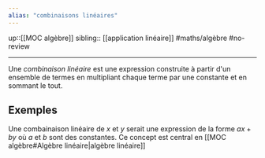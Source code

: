 ```yaml
---
alias: "combinaisons linéaires"
---
```

up::[[MOC algèbre]]
sibling:: [[application linéaire]]
#maths/algèbre #no-review 

---
Une _combinaison linéaire_ est une expression construite à partir d'un ensemble de termes en multipliant chaque terme par une constante et en sommant le tout.

## Exemples
Une combainaison linéaire de $x$ et $y$ serait une expression de la forme $ax + by$ où $a$ et $b$ sont des constantes.
Ce concept est central en [[MOC algèbre#Algèbre linéaire|algèbre linéaire]]
